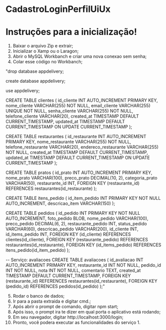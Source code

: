 # CadastroLoginPerfilUiUx

# Instruções para a inicialização!

1. Baixar o arquivo Zip e extrair;
2. Inicializar o Xamp ou o Laragon;
3. Abrir o MySQL Workbanch e criar uma nova conexao sem senha;
4. Colar esse código no Workbanch;

"drop database appdelivery;

create database appdelivery;

use appdelivery;


CREATE TABLE clientes (
    id_cliente INT AUTO_INCREMENT PRIMARY KEY,
    nome_cliente VARCHAR(255) NOT NULL,
    email_cliente VARCHAR(255) UNIQUE NOT NULL,
    senha_cliente VARCHAR(255) NOT NULL,
    telefone_cliente VARCHAR(20),
    created_at TIMESTAMP DEFAULT CURRENT_TIMESTAMP,
    updated_at TIMESTAMP DEFAULT CURRENT_TIMESTAMP ON UPDATE CURRENT_TIMESTAMP
);


CREATE TABLE restaurantes (
    id_restaurante INT AUTO_INCREMENT PRIMARY KEY,
    nome_restaurante VARCHAR(255) NOT NULL,
    telefone_restaurante VARCHAR(20),
    endereco_restaurante VARCHAR(255) NOT NULL,
    created_at TIMESTAMP DEFAULT CURRENT_TIMESTAMP,
    updated_at TIMESTAMP DEFAULT CURRENT_TIMESTAMP ON UPDATE CURRENT_TIMESTAMP
);


CREATE TABLE pratos (
    id_prato INT AUTO_INCREMENT PRIMARY KEY,
    nome_prato VARCHAR(100),
    preco_prato DECIMAL(10, 2),
    categoria_prato VARCHAR(50),
    restaurante_id INT,
    FOREIGN KEY (restaurante_id) REFERENCES restaurantes(id_restaurante)
);


CREATE TABLE itens_pedido (
    id_item_pedido INT PRIMARY KEY NOT NULL AUTO_INCREMENT,
    descricao_item VARCHAR(150)
);

CREATE TABLE pedidos (
    id_pedido INT PRIMARY KEY NOT NULL AUTO_INCREMENT,
    foto_pedido BLOB,
    nome_pedido VARCHAR(100),
    preco_pedido DECIMAL(6, 2),
    restaurante_pedido INT,
    status_pedido VARCHAR(60),
    descricao_pedido VARCHAR(200),
    id_cliente INT,
    id_items_pedido INT,
    FOREIGN KEY (id_cliente) REFERENCES clientes(id_cliente),
    FOREIGN KEY (restaurante_pedido) REFERENCES restaurantes(id_restaurante),
    FOREIGN KEY (id_items_pedido) REFERENCES itens_pedido(id_item_pedido)
);

-- Serviço: avaliacoes
CREATE TABLE avaliacoes (
    id_avaliacao INT AUTO_INCREMENT PRIMARY KEY,
    restaurante_id INT NOT NULL,
    pedido_id INT NOT NULL,
    nota INT NOT NULL,
    comentario TEXT,
    created_at TIMESTAMP DEFAULT CURRENT_TIMESTAMP,
    FOREIGN KEY (restaurante_id) REFERENCES restaurantes(id_restaurante),
    FOREIGN KEY (pedido_id) REFERENCES pedidos(id_pedido)
);"

5. Rodar o banco de dados;
6. Ir para a pasta extraida e digitar cmd.;
7. Após abrir o prompt de comando, digitar npm start;
8. Após isso, o prompt ira te dizer em qual porta o aplicativo está rodando;
9. Em seu navegador, digitar http://localhost:3000/login;
10. Pronto, você podera executar as funcionalidades do serviço 1.
